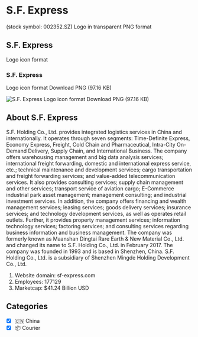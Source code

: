# S.F. Express
 (stock symbol: 002352.SZ) Logo in transparent PNG format

## S.F. Express
 Logo icon format

### S.F. Express
 Logo icon format Download PNG (97.16 KB)

![S.F. Express
 Logo icon format Download PNG (97.16 KB)](/img/orig/002352.SZ-7ae710c3.png)

## About S.F. Express


S.F. Holding Co., Ltd. provides integrated logistics services in China and internationally. It operates through seven segments: Time-Definite Express, Economy Express, Freight, Cold Chain and Pharmaceutical, Intra-City On-Demand Delivery, Supply Chain, and International Business. The company offers warehousing management and big data analysis services; international freight forwarding, domestic and international express service, etc.; technical maintenance and development services; cargo transportation and freight forwarding services; and value-added telecommunication services. It also provides consulting services; supply chain management and other services; transport service of aviation cargo; E-Commerce industrial park asset management; management consulting; and industrial investment services. In addition, the company offers financing and wealth management services; leasing services; goods delivery services; insurance services; and technology development services, as well as operates retail outlets. Further, it provides property management services; information technology services; factoring services; and consulting services regarding business information and business management. The company was formerly known as Maanshan Dingtai Rare Earth & New Material Co., Ltd. and changed its name to S.F. Holding Co., Ltd. in February 2017. The company was founded in 1993 and is based in Shenzhen, China. S.F. Holding Co., Ltd. is a subsidiary of Shenzhen Mingde Holding Development Co., Ltd.

1. Website domain: sf-express.com
2. Employees: 177129
3. Marketcap: $41.24 Billion USD


## Categories
- [x] 🇨🇳 China
- [x] 📦 Courier
